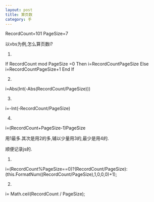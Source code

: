 ```yaml
---
layout: post
title: 算页数 
category: 手
---
```

RecordCount=101
PageSize=7

以vbs为例,怎么算页数i?

1.
If RecordCount mod PageSize =0 Then
 i=RecordCountPageSize
Else
 i=RecordCountPageSize+1
End If 

2.
i=Abs(Int(-Abs(RecordCount/PageSize)))

3.
i=-Int(-RecordCount/PageSize)

4.
i=(RecordCount+PageSize-1)PageSize

用1最多.其次是用2的多,辅以少量用3的,最少是用4的.

顺便记录js的.

1.
i=(RecordCount%PageSize==0)?(RecordCount/PageSize):(this.FormatNum((RecordCount/PageSize),1,0,0,0)+1);

2.
i= Math.ceil(RecordCount / PageSize);